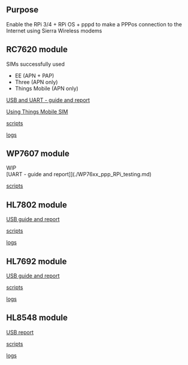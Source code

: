## Purpose
Enable the RPi 3/4 + RPi OS + pppd to make a PPPos connection to the Internet using Sierra Wireless modems

## RC7620 module  
SIMs successfully used
* EE (APN + PAP)
* Three (APN only)
* Things Mobile (APN only)

[USB and UART - guide and report](./RC76xx_ppp_RPi_testing.md)   

[Using Things Mobile SIM](./RC76xx_ppp_RPi_ThingsMobile_testing.md)  

[scripts](./RC_chatScripts)   

[logs](./RC7620_pppRecords)  

## WP7607 module
WIP  
[UART - guide and report]](./WP76xx_ppp_RPi_testing.md)  

[scripts](./WP76_chatScripts)

## HL7802 module  
[USB guide and report](./HL7802_ppp_RPi_testing.md)   

[scripts](./HL78xx_chatScripts)  

[logs](./HL7802_pppRecords)  

## HL7692 module  
[USB guide and report](./HL76xx_ppp_Rpi_testing.md)  

[scripts](./HL_chatScripts)  

[logs]()  

## HL8548 module
[USB report](./HL8548_ppp_RPi_testing.md)

[scripts](./RC_chatScripts)

[logs](./HL8548_pppRecords) 
